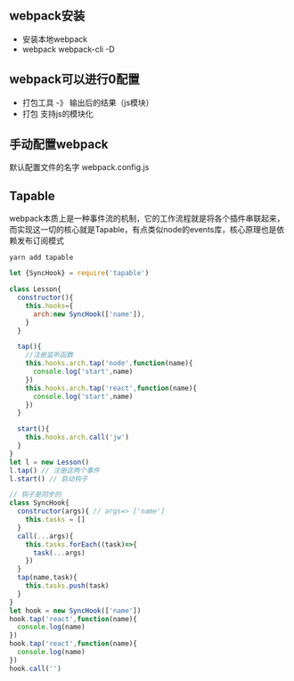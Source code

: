 ## webpack安装

- 安装本地webpack
- webpack webpack-cli -D

## webpack可以进行0配置

- 打包工具 -》 输出后的结果（js模块）
- 打包 支持js的模块化

## 手动配置webpack

默认配置文件的名字 webpack.config.js

## Tapable

webpack本质上是一种事件流的机制，它的工作流程就是将各个插件串联起来，而实现这一切的核心就是Tapable，有点类似node的events库，核心原理也是依赖发布订阅模式

```
yarn add tapable
```
```js
let {SyncHook} = require('tapable')

class Lesson{
  constructor(){
    this.hooks={
      arch:new SyncHook(['name']),
    }
  }

  tap(){
    //注册监听函数
    this.hooks.arch.tap('node',function(name){
      console.log('start',name)
    })
    this.hooks.arch.tap('react',function(name){
      console.log('start',name)
    })
  }

  start(){
    this.hooks.arch.call('jw')
  }
}
let l = new Lesson()
l.tap() // 注册这两个事件
l.start() // 启动钩子
```


```js
// 钩子是同步的
class SyncHook{
  constructor(args){ // args=> ['name']
    this.tasks = []
  }
  call(...args){
    this.tasks.forEach((task)=>{
      task(...args)
    })
  }
  tap(name,task){
    this.tasks.push(task)
  }
}
let hook = new SyncHook(['name'])
hook.tap('react',function(name){
  console.log(name)
})
hook.tap('react',function(name){
  console.log(name)
})
hook.call('')
```